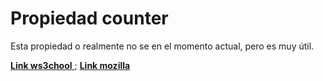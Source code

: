 
# Propiedad counter

Esta propiedad o realmente no se en el momento actual, pero es muy útil.

[ **Link ws3chool** ](https://www.w3schools.com/CSS/css_counters.asp);
[ **Link mozilla** ](https://developer.mozilla.org/en-US/docs/Web/CSS/counter)